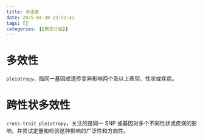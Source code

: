 ```yaml
---
title: 术语表
date: 2025-04-30 23:52:41
tags: []
categories: [[概念介绍]]
---
```


# 多效性

`pleiotropy`，指同一基因或遗传变异影响两个及以上表型、性状或疾病。

# 跨性状多效性

`cross-trait pleiotropy`，关注的是同一 SNP 或基因对多个不同性状或疾病的影响，并尝试定量和检验这种影响的广泛性和方向性。

